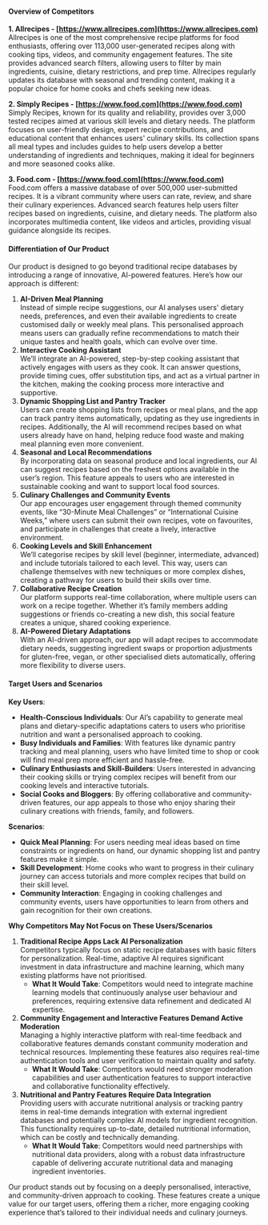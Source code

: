 #### **Overview of Competitors**

**1\. Allrecipes \- [https://www.allrecipes.com](https://www.allrecipes.com)**   
Allrecipes is one of the most comprehensive recipe platforms for food enthusiasts, offering over 113,000 user-generated recipes along with cooking tips, videos, and community engagement features. The site provides advanced search filters, allowing users to filter by main ingredients, cuisine, dietary restrictions, and prep time. Allrecipes regularly updates its database with seasonal and trending content, making it a popular choice for home cooks and chefs seeking new ideas.

**2\. Simply Recipes \- [https://www.food.com](https://www.food.com)**   
Simply Recipes, known for its quality and reliability, provides over 3,000 tested recipes aimed at various skill levels and dietary needs. The platform focuses on user-friendly design, expert recipe contributions, and educational content that enhances users' culinary skills. Its collection spans all meal types and includes guides to help users develop a better understanding of ingredients and techniques, making it ideal for beginners and more seasoned cooks alike.

**3\. Food.com \- [https://www.food.com](https://www.food.com)**   
Food.com offers a massive database of over 500,000 user-submitted recipes. It is a vibrant community where users can rate, review, and share their culinary experiences. Advanced search features help users filter recipes based on ingredients, cuisine, and dietary needs. The platform also incorporates multimedia content, like videos and articles, providing visual guidance alongside its recipes.

#### **Differentiation of Our Product**

Our product is designed to go beyond traditional recipe databases by introducing a range of innovative, AI-powered features. Here’s how our approach is different:

1. **AI-Driven Meal Planning**  
   Instead of simple recipe suggestions, our AI analyses users' dietary needs, preferences, and even their available ingredients to create customised daily or weekly meal plans. This personalised approach means users can gradually refine recommendations to match their unique tastes and health goals, which can evolve over time.  
2. **Interactive Cooking Assistant**  
   We’ll integrate an AI-powered, step-by-step cooking assistant that actively engages with users as they cook. It can answer questions, provide timing cues, offer substitution tips, and act as a virtual partner in the kitchen, making the cooking process more interactive and supportive.  
3. **Dynamic Shopping List and Pantry Tracker**  
   Users can create shopping lists from recipes or meal plans, and the app can track pantry items automatically, updating as they use ingredients in recipes. Additionally, the AI will recommend recipes based on what users already have on hand, helping reduce food waste and making meal planning even more convenient.  
4. **Seasonal and Local Recommendations**  
   By incorporating data on seasonal produce and local ingredients, our AI can suggest recipes based on the freshest options available in the user’s region. This feature appeals to users who are interested in sustainable cooking and want to support local food sources.  
5. **Culinary Challenges and Community Events**  
   Our app encourages user engagement through themed community events, like “30-Minute Meal Challenges” or “International Cuisine Weeks,” where users can submit their own recipes, vote on favourites, and participate in challenges that create a lively, interactive environment.  
6. **Cooking Levels and Skill Enhancement**  
   We’ll categorise recipes by skill level (beginner, intermediate, advanced) and include tutorials tailored to each level. This way, users can challenge themselves with new techniques or more complex dishes, creating a pathway for users to build their skills over time.  
7. **Collaborative Recipe Creation**  
   Our platform supports real-time collaboration, where multiple users can work on a recipe together. Whether it’s family members adding suggestions or friends co-creating a new dish, this social feature creates a unique, shared cooking experience.  
8. **AI-Powered Dietary Adaptations**  
   With an AI-driven approach, our app will adapt recipes to accommodate dietary needs, suggesting ingredient swaps or proportion adjustments for gluten-free, vegan, or other specialised diets automatically, offering more flexibility to diverse users.

#### **Target Users and Scenarios**

**Key Users**:

* **Health-Conscious Individuals**: Our AI’s capability to generate meal plans and dietary-specific adaptations caters to users who prioritise nutrition and want a personalised approach to cooking.  
* **Busy Individuals and Families**: With features like dynamic pantry tracking and meal planning, users who have limited time to shop or cook will find meal prep more efficient and hassle-free.  
* **Culinary Enthusiasts and Skill-Builders**: Users interested in advancing their cooking skills or trying complex recipes will benefit from our cooking levels and interactive tutorials.  
* **Social Cooks and Bloggers**: By offering collaborative and community-driven features, our app appeals to those who enjoy sharing their culinary creations with friends, family, and followers.

**Scenarios**:

* **Quick Meal Planning**: For users needing meal ideas based on time constraints or ingredients on hand, our dynamic shopping list and pantry features make it simple.  
* **Skill Development**: Home cooks who want to progress in their culinary journey can access tutorials and more complex recipes that build on their skill level.  
* **Community Interaction**: Engaging in cooking challenges and community events, users have opportunities to learn from others and gain recognition for their own creations.

**Why Competitors May Not Focus on These Users/Scenarios**

1. **Traditional Recipe Apps Lack AI Personalization**  
   Competitors typically focus on static recipe databases with basic filters for personalization. Real-time, adaptive AI requires significant investment in data infrastructure and machine learning, which many existing platforms have not prioritised.  
   * **What It Would Take**: Competitors would need to integrate machine learning models that continuously analyse user behaviour and preferences, requiring extensive data refinement and dedicated AI expertise.  
2. **Community Engagement and Interactive Features Demand Active Moderation**  
   Managing a highly interactive platform with real-time feedback and collaborative features demands constant community moderation and technical resources. Implementing these features also requires real-time authentication tools and user verification to maintain quality and safety.  
   * **What It Would Take**: Competitors would need stronger moderation capabilities and user authentication features to support interactive and collaborative functionality effectively.  
3. **Nutritional and Pantry Features Require Data Integration**  
   Providing users with accurate nutritional analysis or tracking pantry items in real-time demands integration with external ingredient databases and potentially complex AI models for ingredient recognition. This functionality requires up-to-date, detailed nutritional information, which can be costly and technically demanding.  
   * **What It Would Take**: Competitors would need partnerships with nutritional data providers, along with a robust data infrastructure capable of delivering accurate nutritional data and managing ingredient inventories.

Our product stands out by focusing on a deeply personalised, interactive, and community-driven approach to cooking. These features create a unique value for our target users, offering them a richer, more engaging cooking experience that’s tailored to their individual needs and culinary journeys.

